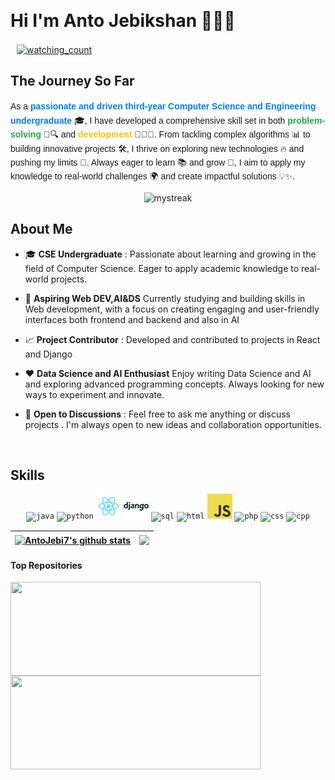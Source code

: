 <p>
  <span style="display: inline-block; vertical-align: middle;">
    <h1> Hi I'm Anto Jebikshan 👋🙋‍♂️ </h1>
  </span>
  <a href="https://github.com/AntoJebi7" style="display: inline-block; margin-left: 10px;">
    <img 
      src="https://komarev.com/ghpvc/?username=AntoJebi7&color=brightgreen" 
      alt="watching_count" 
      style="width: 150px; height: 30px; vertical-align: middle;" 
    />
  </a>
</p>





## The Journey So Far


<p style="font-family: Arial, sans-serif; line-height: 1.6;">
  As a <strong style="font-weight: bold; color: #007BFF;">passionate and driven third-year Computer Science and Engineering undergraduate</strong> 🎓, I have developed a comprehensive skill set in both <strong style="font-weight: bold; color: #28A745;">problem-solving</strong> 🧠🔍 and <strong style="font-weight: bold; color: #FFC107;">development</strong> 👨‍💻💡. From tackling complex algorithms 📊 to building innovative projects 🛠️, I thrive on exploring new technologies 🔥 and pushing my limits 🚀. Always eager to learn 📚 and grow 🌱, I aim to apply my knowledge to real-world challenges 🌍 and create impactful solutions 💡✨.
</p>


<p align="center">
  <img 
    src="https://github-readme-streak-stats.herokuapp.com/?user=AntoJebi7&theme=vue" 
    alt="mystreak"
    style="max-width: 100%; height: auto; border: none;"
  />
</p>


## About Me

- 🎓 **CSE Undergraduate** : 
  Passionate about learning and growing in the field of Computer Science. Eager to apply academic knowledge to real-world projects.

- 💼 **Aspiring Web DEV,AI&DS**
  Currently studying and building skills in Web development, with a focus on creating engaging and user-friendly interfaces both frontend and backend and also in AI

- 📈 **Project Contributor** : 
  Developed and contributed to projects in React and Django 

- ❤️ **Data Science and AI Enthusiast**
  Enjoy writing Data Science and AI and exploring advanced programming concepts. Always looking for new ways to experiment and innovate.

- 💬 **Open to Discussions** : 
  Feel free to ask me anything or discuss projects . I'm always open to new ideas and collaboration opportunities.
<br />

## Skills


<div align="center">
  <code><img height="40" alt="java" src="https://cdn.jsdelivr.net/gh/devicons/devicon@latest/icons/java/java-original-wordmark.svg"></code>
  <code><img height="40" alt="python" src="https://cdn.jsdelivr.net/gh/devicons/devicon@latest/icons/python/python-original-wordmark.svg"></code>
  <code><img height="40" alt="react" src="https://raw.githubusercontent.com/github/explore/80688e429a7d4ef2fca1e82350fe8e3517d3494d/topics/react/react.png"></code>
  <code><img height="40" alt="django" src="https://raw.githubusercontent.com/github/explore/96943574ba0c0340ba6ea1e6f768e9abe43e34e1/topics/django/django.png"></code>
  <code><img height="40" alt="sql" src="https://cdn.jsdelivr.net/gh/devicons/devicon@latest/icons/azuresqldatabase/azuresqldatabase-original.svg"></code>
  <code><img height="40" alt="html" src="https://cdn.jsdelivr.net/gh/devicons/devicon@latest/icons/html5/html5-original.svg"></code>
  <code><img height="40" alt="javascript" src="https://raw.githubusercontent.com/github/explore/80688e429a7d4ef2fca1e82350fe8e3517d3494d/topics/javascript/javascript.png"></code>
  <code><img height="40" alt="php" src="https://cdn.jsdelivr.net/gh/devicons/devicon@latest/icons/php/php-original.svg"></code>
  <code><img height="40" alt="css" src="https://cdn.jsdelivr.net/gh/devicons/devicon@latest/icons/css3/css3-original.svg"></code>
  <code><img height="40" alt="cpp" src="https://cdn.jsdelivr.net/gh/devicons/devicon@latest/icons/cplusplus/cplusplus-original.svg"></code>
</div>



| <a href="https://github.com/AntoJebi7/github-readme-stats"><img align="center" src="https://github-readme-stats.vercel.app/api?username=AntoJebi7&show_icons=true&include_all_commits=true&theme=buefy&hide_border=true" alt="AntoJebi7's github stats" /></a> | <a href="https://github.com/AntoJebi7/github-readme-stats"><img align="center" src="https://github-readme-stats.vercel.app/api/top-langs/?username=AntoJebi7&layout=compact&theme=buefy&hide_border=true" /></a> |
| ------------- | ------------- |

#### Top Repositories

<a href="https://github.com/AntoJebi7/Python-Speech-Recognition">
  <img align="center" width="400" height="150" src="https://github-readme-stats.vercel.app/api/pin/?username=AntoJebi7&repo=Python-Speech-Recognition&theme=vue" />
</a>
<a href="https://github.com/AntoJebi7/Django_Essentials_with_SQL_DB">
  <img align="center" width="400" height="150" src="https://github-readme-stats.vercel.app/api/pin/?username=AntoJebi7&repo=Django_Essentials_with_SQL_DB&theme=vue" />
</a>






<br />
<br />


